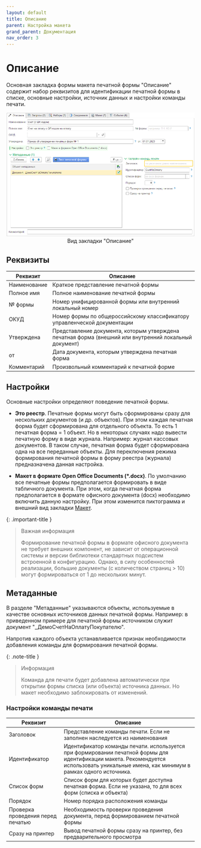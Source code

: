 ```yaml
---
layout: default
title: Описание
parent: Настройка макета
grand_parent: Документация
nav_order: 3
--- 
```


# Описание

Основная закладка формы макета печатной формы "Описание" содержит набор реквизитов для идентификации печатной формы в списке, основные настройки, источник данных и настройки команды печати.

<p align="center">
    <img src="./../img/ch_02/6_page1.png" style="width:700px">
    <br>Вид закладки "Описание"
</p>

## Реквизиты

| Реквизит | Описание |
|--|--|
| Наименование | Краткое представление печатной формы |
| Полное имя | Полное наименование печатной формы |
| № формы | Номер унифицированной формы или внутренний локальный номер |
| ОКУД | Номер формы по общероссийскому классификатору управленческой документации |
| Утверждена | Представление документа, которым утверждена печатная форма (внешний или внутренний локальный документ) |
| от | Дата документа, которым утверждена печатная форма |
| Комментарий | Произвольный комментарий к печатной форме |

## Настройки

Основные настройки определяют поведение печатной формы.

* **Это реестр**. Печатные формы могут быть сформированы сразу для нескольких документов (и др. объектов). При этом каждая печатная форма будет сформирована для отдельного объекта. То есть 1 печатная форма = 1 объект. Но в некоторых случаях надо вывести печатную форму в виде журнала. Например: журнал кассовых документов. В таком случае, печатная форма будет сформирована одна на все переданные объекты. Для переключения режима формирования печатной формы в форму реестра (журнала) предназначена данная настройка.

* **Макет в формате Opеn Office Documents (*.docx)**. По умолчанию все печатные формы предполагается формировать в виде табличного документа. При этом, когда печатная форма предполагается в формате офисного документа (docx) необходимо включить данную настройку. При этом изменится пиктограмма и внешний вид закладки [Макет][1]. 

{: .important-title }
> Важная информация
> 
> Формирование печатной формы в формате офисного документа не требует внешних компонент, не зависит от операционной системы и версии библиотеки стандартных подсистем встроенной в конфигурацию. Однако, в силу особенностей реализации, большие документы (с количеством страниц > 10) могут формироваться от 1 до нескольких минут.

## Метаданные

В разделе "Метаданные" указываются объекты, используемые в качестве основных источников данных печатной формы. Например: в приведенном примере для печатной формы источником служит документ "_ДемоСчетНаОплатуПокупателю".

Напротив каждого объекта устанавливается признак необходимости добавления команды для формирования печатной формы.

{: .note-title }
> Информация
>
> Команда для печати будет добавлена автоматически при открытии формы списка (или объекта) источника данных. Но макет необходимо заблокировать от изменений.

### Настройки команды печати

| Реквизит | Описание |
|--|--|
| Заголовок | Представление команды печати. Если не заполнен наследуется из наименования |
| Идентификатор | Идентификатор команды печати. используется при формировании печатной формы для идентификации макета. Рекомендуется использовать уникальные имена, как минимум в рамках одного источника. |
| Список форм | Список форм для которых будет доступна печатная форма. Если не указана, то для всех форм (списка и объекта) |
| Порядок | Номер порядка расположения команды |
| Проверка проведения перед печатью | Необходимость проверки проведения документа, перед формированием печатной формы |
| Сразу на принтер | Вывод печатной формы сразу на принтер, без предварительного просмотра |

[1]: ./ch_02_07.html

